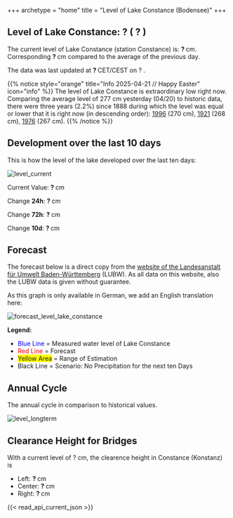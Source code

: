 +++
archetype = "home"
title = "Level of Lake Constance (Bodensee)"
+++

<h2>Level of Lake Constance: <span id=website_api_current_level_head> ? </span> (<span id=website_api_change_vs_yesterday_head> ? </span>) </h2>

The current level of Lake Constance (station Constance) is: <b><span id=website_api_current_level> ? </span></b> cm. Corresponding <b><span id=website_api_change_vs_yesterday> ? </span></b> cm compared to the average of the previous day.

The data was last updated at <b><span id=website_api_mostrecent_time> ? </span></b> CET/CEST on <span id=website_api_mostrecent_date> ? </span>.

{{% notice style="orange" title="Info 2025-04-21 // Happy Easter" icon="info" %}}
The level of Lake Constance is extraordinary low right now. Comparing the average level of 277 cm yesterday (04/20) to historic data, there were three years (2.2%) since 1888 during which the level was equal or lower that it is right now (in descending order): [1996](https://www.pegel-konstanz.de/en/01_historische_daten/1990-1999/index.html#1996) (270 cm), [1921](https://www.pegel-konstanz.de/en/01_historische_daten/1920-1929/index.html#1921) (268 cm), [1976](https://www.pegel-konstanz.de/en/01_historische_daten/1970-1979/index.html#1976) (267 cm).
{{% /notice %}}

## Development over the last 10 days

This is how the level of the lake developed over the last ten days:

![level_current](https://pegel-konstanz-for-website.s3.eu-central-1.amazonaws.com/graph/current/en/current_EN.png)

Current Value: <b><span id=website_api_current_level_d1> ? </span></b> cm

Change **24h**: <b><span id=website_api_change_24h> ? </span></b> cm

Change **72h**: <b><span id=website_api_change_72h> ? </span></b> cm

Change **10d**: <b><span id=website_api_change_10d> ? </span></b> cm

## Forecast

The forecast below is a direct copy from the [website of the Landesanstalt für Umwelt Baden-Württemberg](https://www.hvz.baden-wuerttemberg.de/pegel.html?id=00007) (LUBW). As all data on this website, also the LUBW data is given without guarantee.

As this graph is only available in German, we add an English translation here:

![forecast_level_lake_constance](https://www.hvz.baden-wuerttemberg.de/gifs/00007-2001.GIF)

**Legend:**
* <span style="color:blue">Blue Line </span> = Measured water level of Lake Constance
* <span style="color:red">Red Line</span> = Forecast
* <span style="background-color: #FFFF00">Yellow Area</span> = Range of Estimation
* Black Line = Scenario: No Precipitation for the next ten Days

## Annual Cycle

The annual cycle in comparison to historical values.

![level_longterm](https://pegel-konstanz-for-website.s3.eu-central-1.amazonaws.com/graph/longterm/en/longterm_EN.png)

## Clearance Height for Bridges

With a current level of <span id=website_api_current_level_bridge> ? </span> cm, the clearence height in Constance (Konstanz) is

<ul>
  <li>Left: <b><span id=website_api_bridge_kn_left> ? </span></b> cm</li>
  <li>Center: <b><span id=website_api_bridge_kn_center> ? </span></b> cm</li>
  <li>Right: <b><span id=website_api_bridge_kn_right> ? </span></b> cm</li>
</ul>


{{< read_api_current_json >}} 